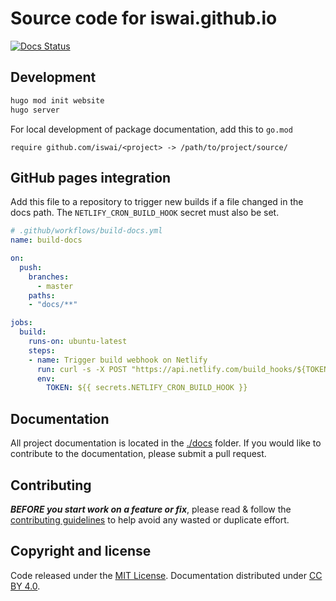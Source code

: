 # Source code for iswai.github.io

[![Docs Status](https://github.com/iswai/website/workflows/github-pages/badge.svg)](https://github.com/iswai/website/actions)

## Development

```bash
hugo mod init website
hugo server
```

For local development of package documentation, add this to `go.mod`

```golang
require github.com/iswai/<project> -> /path/to/project/source/
```

## GitHub pages integration

Add this file to a repository to trigger new builds if a file changed in the
docs path. The `NETLIFY_CRON_BUILD_HOOK` secret must also be set.

```yaml
# .github/workflows/build-docs.yml
name: build-docs

on:
  push:
    branches:
      - master
    paths:
    - "docs/**"

jobs:
  build:
    runs-on: ubuntu-latest
    steps:
    - name: Trigger build webhook on Netlify
      run: curl -s -X POST "https://api.netlify.com/build_hooks/${TOKEN}"
      env:
        TOKEN: ${{ secrets.NETLIFY_CRON_BUILD_HOOK }}
```

## Documentation

All project documentation is located in the [./docs](./docs) folder. If you would like to contribute
to the documentation, please submit a pull request.

## Contributing

***BEFORE you start work on a feature or fix***, please read & follow the
[contributing guidelines](https://github.com/iswai/.github/blob/master/CONTRIBUTING.md#contributing)
to help avoid any wasted or duplicate effort.

## Copyright and license

Code released under the [MIT License](https://github.com/iswai/.github/blob/master/LICENSE.md).
Documentation distributed under [CC BY 4.0](https://creativecommons.org/licenses/by/4.0/).
